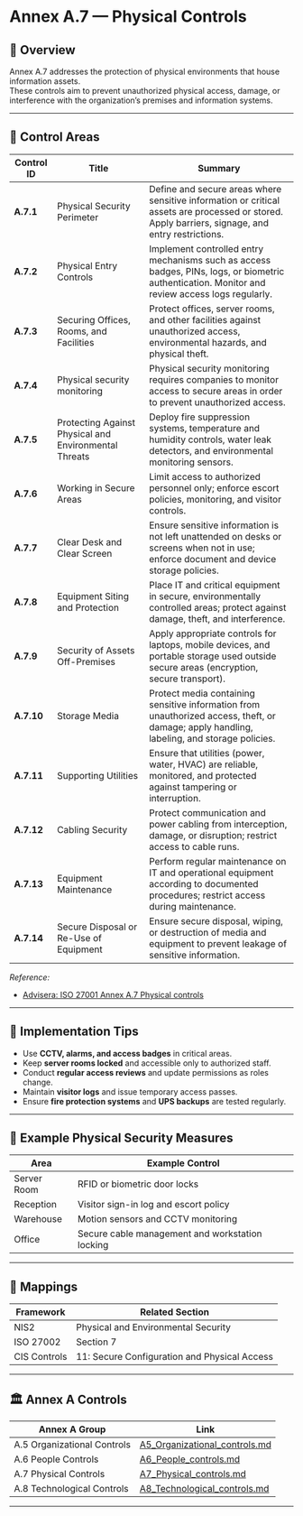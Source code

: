 # Annex A.7 — Physical Controls

## 🧭 Overview

Annex A.7 addresses the protection of physical environments that house information assets.  
These controls aim to prevent unauthorized physical access, damage, or interference with the organization’s premises and information systems.

---

## 🔑 Control Areas

| Control ID | Title | Summary |
|------------|-------|---------|
| **A.7.1** | Physical Security Perimeter | Define and secure areas where sensitive information or critical assets are processed or stored. Apply barriers, signage, and entry restrictions. |
| **A.7.2** | Physical Entry Controls | Implement controlled entry mechanisms such as access badges, PINs, logs, or biometric authentication. Monitor and review access logs regularly. |
| **A.7.3** | Securing Offices, Rooms, and Facilities | Protect offices, server rooms, and other facilities against unauthorized access, environmental hazards, and physical theft. |
| **A.7.4** | Physical security monitoring | Physical security monitoring requires companies to monitor access to secure areas in order to prevent unauthorized access. |
| **A.7.5** | Protecting Against Physical and Environmental Threats | Deploy fire suppression systems, temperature and humidity controls, water leak detectors, and environmental monitoring sensors. |
| **A.7.6** | Working in Secure Areas | Limit access to authorized personnel only; enforce escort policies, monitoring, and visitor controls. |
| **A.7.7** | Clear Desk and Clear Screen | Ensure sensitive information is not left unattended on desks or screens when not in use; enforce document and device storage policies. |
| **A.7.8** | Equipment Siting and Protection | Place IT and critical equipment in secure, environmentally controlled areas; protect against damage, theft, and interference. |
| **A.7.9** | Security of Assets Off-Premises | Apply appropriate controls for laptops, mobile devices, and portable storage used outside secure areas (encryption, secure transport). |
| **A.7.10** | Storage Media | Protect media containing sensitive information from unauthorized access, theft, or damage; apply handling, labeling, and storage policies. |
| **A.7.11** | Supporting Utilities | Ensure that utilities (power, water, HVAC) are reliable, monitored, and protected against tampering or interruption. |
| **A.7.12** | Cabling Security | Protect communication and power cabling from interception, damage, or disruption; restrict access to cable runs. |
| **A.7.13** | Equipment Maintenance | Perform regular maintenance on IT and operational equipment according to documented procedures; restrict access during maintenance. |
| **A.7.14** | Secure Disposal or Re-Use of Equipment | Ensure secure disposal, wiping, or destruction of media and equipment to prevent leakage of sensitive information. |

*Reference:*
- [Advisera: ISO 27001 Annex A.7 Physical controls](https://advisera.com/iso27001/physical-controls/)

---

## 🧠 Implementation Tips

- Use **CCTV, alarms, and access badges** in critical areas.  
- Keep **server rooms locked** and accessible only to authorized staff.  
- Conduct **regular access reviews** and update permissions as roles change.  
- Maintain **visitor logs** and issue temporary access passes.  
- Ensure **fire protection systems** and **UPS backups** are tested regularly.  

---

## 🧩 Example Physical Security Measures

| Area | Example Control |
|------|------------------|
| Server Room | RFID or biometric door locks |
| Reception | Visitor sign-in log and escort policy |
| Warehouse | Motion sensors and CCTV monitoring |
| Office | Secure cable management and workstation locking |

---

## 🔗 Mappings

| Framework | Related Section |
|------------|-----------------|
| NIS2 | Physical and Environmental Security |
| ISO 27002 | Section 7 |
| CIS Controls | 11: Secure Configuration and Physical Access |

---

## 🏛 Annex A Controls

| Annex A Group | Link |
|---------------|------|
| A.5 Organizational Controls | [A5_Organizational_controls.md](./A5_Organizational_controls.md) |
| A.6 People Controls | [A6_People_controls.md](./A6_People_controls.md) |
| A.7 Physical Controls | [A7_Physical_controls.md](./A7_Physical_controls.md) |
| A.8 Technological Controls | [A8_Technological_controls.md](./A8_Technological_controls.md) |

---
